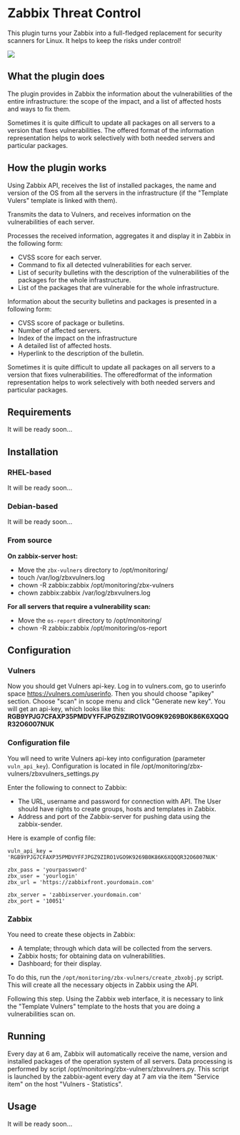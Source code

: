 # Zabbix Threat Control
This plugin turns your Zabbix into a full-fledged replacement for security scanners for Linux. 
It helps to keep the risks under control!

![](https://github.com/vulnersCom/zabbix-threat-control/blob/master/docs/pkgs.gif)

## What the plugin does

The plugin provides in Zabbix the information about the vulnerabilities of the entire infrastructure: the scope of the impact, and a list of affected hosts and ways to fix them.

Sometimes it is quite difficult to update all packages on all servers to a version that fixes vulnerabilities. The offered format of the information representation helps to work selectively with both needed servers and particular packages.

## How the plugin works

Using Zabbix API, receives the list of installed packages, the name and version of the OS from all the servers in the infrastructure (if the "Template Vulers" template is linked with them).

Transmits the data to Vulners, and receives information on the vulnerabilities of each server.

Processes the received information, aggregates it and display it in Zabbix in the following form:
- CVSS score for each server.
- Command to fix all detected vulnerabilities for each server.
- List of security bulletins with the description of the vulnerabilities of the packages for the whole infrastructure.
- List of the packages that are vulnerable for the whole infrastructure.

Information about the security bulletins and packages is presented in a following form:
- CVSS score of package or bulletins.
- Number of affected servers.
- Index of the impact on the infrastructure
- A detailed list of affected hosts.
- Hyperlink to the description of the bulletin.

Sometimes it is quite difficult to update all packages on all servers to a version that fixes vulnerabilities. The offeredformat of the information representation helps to work selectively with both needed servers and particular packages.

## Requirements

It will be ready soon...

## Installation
### RHEL-based
It will be ready soon...
### Debian-based
It will be ready soon...
### From source

**On zabbix-server host:**

- Move the ```zbx-vulners``` directory to /opt/monitoring/
- touch /var/log/zbxvulners.log
- chown -R zabbix:zabbix /opt/monitoring/zbx-vulners
- chown zabbix:zabbix /var/log/zbxvulners.log

**For all servers that require a vulnerability scan:**

- Move the ```os-report``` directory to /opt/monitoring/
- chown -R zabbix:zabbix /opt/monitoring/os-report


## Сonfiguration

### Vulners

Now you should get Vulners api-key. Log in to vulners.com, go to userinfo space https://vulners.com/userinfo. Then you should choose "apikey" section.
Choose "scan" in scope menu and click "Generate new key". You will get an api-key, which looks like this:
**RGB9YPJG7CFAXP35PMDVYFFJPGZ9ZIRO1VGO9K9269B0K86K6XQQQR32O6007NUK**

### Configuration file

You wll need to write Vulners api-key into configuration (parameter ```vuln_api_key```). Configuration is located in file  /opt/monitoring/zbx-vulners/zbxvulners_settings.py

Enter the following to connect to Zabbix:
-	The URL, username and password for connection with API. The User should have rights to create groups, hosts and templates in Zabbix.
-	Address and port of the Zabbix-server for pushing data using the zabbix-sender.

Here is example of config file:
```
vuln_api_key = 'RGB9YPJG7CFAXP35PMDVYFFJPGZ9ZIRO1VGO9K9269B0K86K6XQQQR32O6007NUK'

zbx_pass = 'yourpassword'
zbx_user = 'yourlogin'
zbx_url = 'https://zabbixfront.yourdomain.com'

zbx_server = 'zabbixserver.yourdomain.com'
zbx_port = '10051'
```

### Zabbix

You need to create these objects in Zabbix:
- A template; through which data will be collected from the servers.
- Zabbix hosts; for obtaining data on vulnerabilities.
- Dashboard; for their display.

To do this, run the ```/opt/monitoring/zbx-vulners/create_zbxobj.py``` script.
This will create all the necessary objects in Zabbix using the API.

Following this step. Using the Zabbix web interface, it is necessary to link the "Template Vulners" template to the hosts that you are doing a vulnerabilities scan on.

## Running

Every day at 6 am, Zabbix will automatically receive the name, version and installed packages of the operation system of all servers.
Data processing is performed by script /opt/monitoring/zbx-vulners/zbxvulners.py.
This script is launched by the zabbix-agent every day at 7 am via the item "Service item" on the host "Vulners - Statistics".

## Usage
It will be ready soon...

